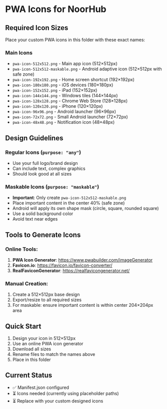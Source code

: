 # PWA Icons for NoorHub

## Required Icon Sizes

Place your custom PWA icons in this folder with these exact names:

### Main Icons
- `pwa-icon-512x512.png` - Main app icon (512×512px)
- `pwa-icon-512x512-maskable.png` - Android adaptive icon (512×512px with safe zone)
- `pwa-icon-192x192.png` - Home screen shortcut (192×192px)
- `pwa-icon-180x180.png` - iOS devices (180×180px)
- `pwa-icon-152x152.png` - iPad (152×152px)
- `pwa-icon-144x144.png` - Windows tiles (144×144px)
- `pwa-icon-128x128.png` - Chrome Web Store (128×128px)
- `pwa-icon-120x120.png` - iPhone (120×120px)
- `pwa-icon-96x96.png` - Android launcher (96×96px)
- `pwa-icon-72x72.png` - Small Android launcher (72×72px)
- `pwa-icon-48x48.png` - Notification icon (48×48px)

## Design Guidelines

### Regular Icons (`purpose: "any"`)
- Use your full logo/brand design
- Can include text, complex graphics
- Should look good at all sizes

### Maskable Icons (`purpose: "maskable"`)
- **Important**: Only create `pwa-icon-512x512-maskable.png`
- Place important content in the center 40% (safe zone)
- Android will apply its own shape mask (circle, square, rounded square)
- Use a solid background color
- Avoid text near edges

## Tools to Generate Icons

### Online Tools:
1. **PWA Icon Generator**: https://www.pwabuilder.com/imageGenerator
2. **Favicon.io**: https://favicon.io/favicon-converter/
3. **RealFaviconGenerator**: https://realfavicongenerator.net/

### Manual Creation:
1. Create a 512×512px base design
2. Export/resize to all required sizes
3. For maskable: ensure important content is within center 204×204px area

## Quick Start
1. Design your icon in 512×512px
2. Use an online PWA icon generator
3. Download all sizes
4. Rename files to match the names above
5. Place in this folder

## Current Status
- ✅ Manifest.json configured
- ⏳ Icons needed (currently using placeholder paths)
- ⏳ Replace with your custom designed icons 